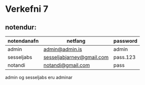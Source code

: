 # Verkefni 7
## notendur:
|notendanafn|netfang|password|
|---|---|---|
|admin|admin@admin.is|admin|
|sesseljabs|sesseljabjarney@gmail.com|pass.123|
|notandi|notandi@gmail.com|pass|

admin og sesseljabs eru adminar